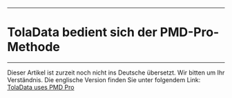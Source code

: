 ****
# TolaData bedient sich der PMD-Pro-Methode
---

Dieser Artikel ist zurzeit noch nicht ins Deutsche übersetzt. Wir bitten um Ihr Verständnis. Die englische Version finden Sie unter folgendem Link: [TolaData uses PMD Pro](https://help.toladata.com/en/toladata-course/lesson-1-introduction/toladata-uses-pmdpro.html)